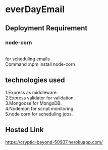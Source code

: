 # everDayEmail
## Deployment Requirement
### node-corn
<br>for scheduling emails
<br>Command :npm install node-corn
## technologies used
1.Express as middleware.
<br>
2.Express validator for validation.
<br>
3.Mongoose for MongoDB.
<br>
4.Nodemon for script monitoring.
<br>
5.node corn for scheduling jobs.
## Hosted Link
https://cryptic-beyond-50937.herokuapp.com/
